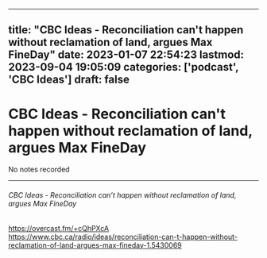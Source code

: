 
---
title: "CBC Ideas - Reconciliation can't happen without reclamation of land, argues Max FineDay"
date: 2023-01-07 22:54:23
lastmod: 2023-09-04 19:05:09
categories: ['podcast', 'CBC Ideas']
draft: false
---


# CBC Ideas - Reconciliation can't happen without reclamation of land, argues Max FineDay

No notes recorded

- - -
###### CBC Ideas - Reconciliation can’t happen without reclamation of land, argues Max FineDay

https://overcast.fm/+cQhPXcA  
https://www.cbc.ca/radio/ideas/reconciliation-can-t-happen-without-reclamation-of-land-argues-max-fineday-1.5430069

<!-- #public #podcast #CBC Ideas# -->

<!-- {BearID:1A74D8EF-9470-4700-A642-0D6AD15346FA-28016-00002D97C7BD5744} -->
